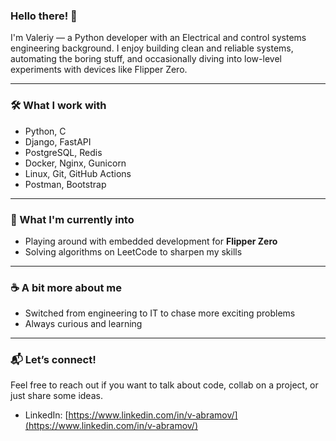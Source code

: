 ### Hello there! 👋

I'm Valeriy — a Python developer with an Electrical and control systems engineering background. I enjoy building clean and reliable systems, automating the boring stuff, and occasionally diving into low-level experiments with devices like Flipper Zero.

---

### 🛠️ What I work with

- Python, C
- Django, FastAPI
- PostgreSQL, Redis
- Docker, Nginx, Gunicorn
- Linux, Git, GitHub Actions
- Postman, Bootstrap

---

### 🎯 What I'm currently into

- Playing around with embedded development for **Flipper Zero**
- Solving algorithms on LeetCode to sharpen my skills

---

### ☕ A bit more about me

- Switched from engineering to IT to chase more exciting problems
- Always curious and learning

---

### 📬 Let’s connect!

Feel free to reach out if you want to talk about code, collab on a project, or just share some ideas.

- LinkedIn: [https://www.linkedin.com/in/v-abramov/](https://www.linkedin.com/in/v-abramov/)
